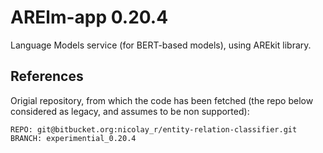 # ARElm-app 0.20.4
    
Language Models service (for BERT-based models), using AREkit library.

## References

Origial repository, from which the code has been fetched 
(the repo below considered as legacy, and assumes to be non supported):
```buildoutcfg
REPO: git@bitbucket.org:nicolay_r/entity-relation-classifier.git 
BRANCH: experimential_0.20.4
```